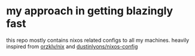 # my approach in getting blazingly fast

this repo mostly contains nixos related configs to all my machines. heavily inspired from [orzklv/nix](https://github.com/orzklv/nix) and [dustinlyons/nixos-config](https://github.com/dustinlyons/nixos-config)